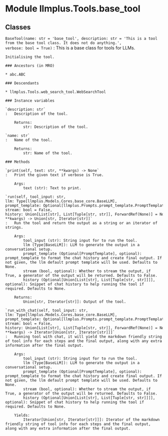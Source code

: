 Module llmplus.Tools.base_tool
==============================

Classes
-------

`BaseTool(name: str = 'base_tool', description: str = 'This is a tool from the base tool class. It does not do anything.', verbose: bool = True)`
:   This is a base class for tools for LLMs.
        
    
    Initialising the tool.

    ### Ancestors (in MRO)

    * abc.ABC

    ### Descendants

    * llmplus.Tools.web_search_tool.WebSearchTool

    ### Instance variables

    `description: str`
    :   Description of the tool.
        
        Returns:
            str: Description of the tool.

    `name: str`
    :   Name of the tool.
        
        Returns:
            str: Name of the tool.

    ### Methods

    `print(self, text: str, **kwargs) ‑> None`
    :   Print the given text if verbose is True.
        
        Args:
            text (str): Text to print.

    `run(self, tool_input: str, llm: Type[llmplus.Models.Cores.base_core.BaseLLM], prompt_template: Optional[llmplus.Prompts.prompt_template.PromptTemplate] = None, stream: bool = False, history: Union[List[str], List[Tuple[str, str]], ForwardRef(None)] = None, **kwargs) ‑> Union[str, Iterator[str]]`
    :   Run the tool and return the output as a string or an iterator of strings.
        
        Args:
            tool_input (str): String input for to run the tool.
            llm (Type[BaseLLM]): LLM to generate the output in a conversational setup.
            prompt_template (Optional[PromptTemplate], optional): prompt_template to format the chat history and create final output. If not given, the llm default prompt template will be used. Defaults to None.
            stream (bool, optional): Whether to stream the output, if True, a generator of the output will be returned. Defaults to False.
            history (Optional[Union[List[str], List[Tuple[str, str]]]], optional): Snippet of chat history to help running the tool if required. Defaults to None.
        
        Returns:
            Union[str, Iterator[str]]: Output of the tool.

    `run_with_chat(self, tool_input: str, llm: Type[llmplus.Models.Cores.base_core.BaseLLM], prompt_template: Optional[llmplus.Prompts.prompt_template.PromptTemplate] = None, stream: bool = False, history: Union[List[str], List[Tuple[str, str]], ForwardRef(None)] = None, **kwargs) ‑> Iterator[Union[str, Iterator[str]]]`
    :   Running tool with chat, it will yield the markdown friendly string of tool info for each steps and the final output, along with any extra information after the final output.
        
        Args:
            tool_input (str): String input for to run the tool.
            llm (Type[BaseLLM]): LLM to generate the output in a conversational setup.
            prompt_template (Optional[PromptTemplate], optional): prompt_template to format the chat history and create final output. If not given, the llm default prompt template will be used. Defaults to None.
            stream (bool, optional): Whether to stream the output, if True, a generator of the output will be returned. Defaults to False.
            history (Optional[Union[List[str], List[Tuple[str, str]]]], optional): Snippet of chat history to help running the tool if required. Defaults to None.
        
        Yields:
            Iterator[Union[str, Iterator[str]]]: Iterator of the markdown friendly string of tool info for each steps and the final output, along with any extra information after the final output.